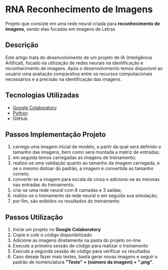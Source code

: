 # RNA Reconhecimento de Imagens
Projeto que consiste em uma rede neural criada para **reconhecimento de imagens**, sendo elas focadas em imagens de Letras

## Descrição
Este artigo trata do desenvolvimento de um projeto de IA (Inteligência Artifical), focado na utilização de redes neurais na identificação e reconhecimento de imagens. Após o desenvolvimento temos disponível ao usuário uma avaliação comparativa entre os recursos computacionais necessários e a precisão na identificação das imagens. 

## Tecnologias Utilizadas
* [Google Colaboratory](https://colab.research.google.com)
* [Python](https://www.python.org/)
* GitHub

## Passos Implementação Projeto
1. carrega uma imagem inicial de modelo, a partir da qual será definido o tamanho das imagens, bem como será montada a matriz de entradas;
2. em seguida temos carregadas as imagens de treinamento;
3. realiza-se uma validação quanto ao tamanho da imagem carregada, e se o mesmo distoar do padrão, a imagem é convertida ao tamanho correto; 
4. converte-se a imagem para escala de cinza e adiciona-se as mesmas nas entradas do treinamento;
5. cria-se uma rede neural com 8 camadas e 3 saídas;
6. realiza-se o treinamento da rede neural e em seguida sua simulação;
7. por fim, são exibidos os resultados do treinamento.

## Passos Utilização

1. Inicie um projeto no **Google Colaboratory**
2. Copie e cole o código disponibilizado
3. Adicione as imagens diretamente na pasta do projeto on-line
4. Execute a primeira sessão de código para realizar o treinamento
5. Execute a segunda sessão de código para verificar os resultados
6. Caso deseje fazer mais testes, basta gerar novas imagens e seguir o padrão de nomenclatura **"Teste" + (número da imagem) + ".png"**.


